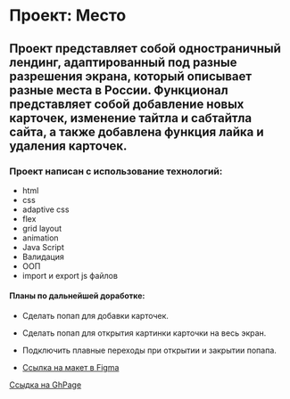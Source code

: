 # Проект: Место

## Проект представляет собой одностраничный лендинг, адаптированный под разные разрешения экрана, который описывает разные места в России. Функционал представляет собой добавление новых карточек, изменение тайтла и сабтайтла сайта, а также добавлена функция лайка и удаления карточек. 

### Проект написан с использование технологий:
* html
* css
* adaptive css
* flex
* grid layout
* animation
* Java Script
* Валидация
* ООП
* import и export js файлов

#### Планы по дальнейшей доработке:
* Сделать попап для добавки карточек.
* Сделать попап для открытия картинки карточки на весь экран.
* Подключить плавные переходы при открытии и закрытии попапа.


* [Ссылка на макет в Figma](https://www.figma.com/file/2cn9N9jSkmxD84oJik7xL7/JavaScript.-Sprint-4?node-id=0%3A1)

[Ссыдка на GhPage](https://andyshatzzz.github.io/mesto/)
